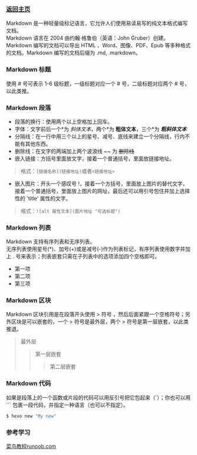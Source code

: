 ### [返回主页](index.md)

Markdown 是一种轻量级标记语言，它允许人们使用易读易写的纯文本格式编写文档。  
Markdown 语言在 2004 由约翰·格鲁伯（英语：John Gruber）创建。Markdown 编写的文档可以导出 HTML 、Word、图像、PDF、Epub 等多种格式的文档。Markdown 编写的文档后缀为 .md, .markdown。

### Markdown 标题

使用 # 号可表示 1-6 级标题，一级标题对应一个 # 号，二级标题对应两个 # 号，以此类推。


### Markdown 段落

* 段落的换行：使用两个以上空格加上回车。  
* 字体：文字前后一个\*为 *斜体文本*，两个\*为 **粗体文本**，三个\*为 ***粗斜体文本***  
* 分隔线：在一行中用三个以上的星号、减号、底线来建立一个分隔线，行内不能有其他东西。  
* 删除线：在文字的两端加上两个波浪线 \~\~ 为 ~~删除线~~
* 嵌入链接：方括号里面放文字，接着一个普通括号，里面放链接地址。  
> 格式：`[链接名称](链接地址)`或者`<链接地址>`
* 嵌入图片：开头一个感叹号 !，接着一个方括号，里面放上图片的替代文字，接着一个普通括号，里面放上图片的网址，最后还可以用引号包住并加上选择性的 'title' 属性的文字。  
> 格式：`![alt 属性文本](图片地址 "可选标题")`

### Markdown 列表

Markdown 支持有序列表和无序列表。  
无序列表使用星号(*)、加号(+)或是减号(-)作为列表标记，有序列表使用数字并加上 . 号来表示；列表嵌套只需在子列表中的选项添加四个空格即可。

* 第一项
* 第二项
* 第三项

### Markdown 区块

Markdown 区块引用是在段落开头使用 > 符号 ，然后后面紧跟一个空格符号；另外区块是可以嵌套的，一个 > 符号是最外层，两个 > 符号是第一层嵌套，以此类推退。

> 最外层
> > 第一层嵌套
> > > 第二层嵌套

### Markdown 代码

如果是段落上的一个函数或片段的代码可以用反引号把它包起来（\`）；你也可以用 \`\`\` 包裹一段代码，并指定一种语言（也可以不指定）。

``` bash
$ hexo new "My new"
```

### 参考学习

[菜鸟教程runoob.com](https://www.runoob.com/markdown/md-tutorial.html)
